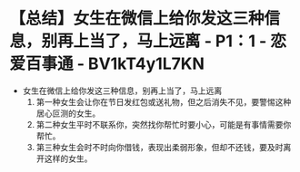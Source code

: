 # 【总结】女生在微信上给你发这三种信息，别再上当了，马上远离 - P1：1 - 恋爱百事通 - BV1kT4y1L7KN

-   女生在微信上给你发这三种信息，别再上当了，马上远离
    1.  第一种女生会让你在节日发红包或送礼物，但之后消失不见，要警惕这种居心叵测的女生。
    2.  第二种女生平时不联系你，突然找你帮忙时要小心，可能是有事情需要你帮忙。
    3.  第三种女生会时不时向你借钱，表现出柔弱形象，但却不还钱，要及时离开这样的女生。